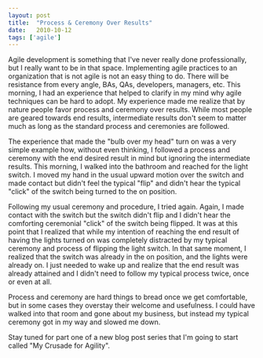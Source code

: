```yaml
---
layout: post
title:  "Process & Ceremony Over Results"
date:   2010-10-12
tags: ['agile']
---
```


Agile development is something that I've never really done professionally, but
I really want to be in that space. Implementing agile practices to an
organization that is not agile is not an easy thing to do. There will be
resistance from every angle, BAs, QAs, developers, managers, etc. This morning,
I had an experience that helped to clarify in my mind why agile techniques can
be hard to adopt. My experience made me realize that by nature people favor
process and ceremony over results. While most people are geared towards end
results, intermediate results don't seem to matter much as long as the standard
process and ceremonies are followed.

The experience that made the "bulb over my head" turn on was a very simple
example how, without even thinking, I followed a process and ceremony with the
end desired result in mind but ignoring the intermediate results. This morning,
I walked into the bathroom and reached for the light switch. I moved my hand in
the usual upward motion over the switch and made contact but didn't feel the
typical "flip" and didn't hear the typical "click" of the switch being turned
to the on position.

Following my usual ceremony and procedure, I tried again. Again, I made contact
with the switch but the switch didn't flip and I didn't hear the comforting
ceremonial "click" of the switch being flipped. It was at this point that I
realized that while my intention of reaching the end result of having the lights
turned on was completely distracted by my typical ceremony and process of
flipping the light switch. In that same moment, I realized that the switch was
already in the on position, and the lights were already on. I just needed to
wake up and realize that the end result was already attained and I didn't need
to follow my typical process twice, once or even at all.

Process and ceremony are hard things to bread once we get comfortable, but in
some cases they overstay their welcome and usefulness. I could have walked into
that room and gone about my business, but instead my typical ceremony got in my
way and slowed me down.

Stay tuned for part one of a new blog post series that I'm going to start called
"My Crusade for Agility".
